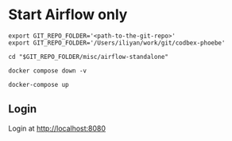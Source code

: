 # Start Airflow only

```shell
export GIT_REPO_FOLDER='<path-to-the-git-repo>'
export GIT_REPO_FOLDER='/Users/iliyan/work/git/codbex-phoebe'
  
cd "$GIT_REPO_FOLDER/misc/airflow-standalone"

docker compose down -v

docker-compose up

```

## Login

Login at [http://localhost:8080](http://localhost:8080)
